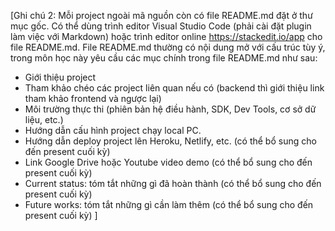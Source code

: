 [Ghi chú 2: Mỗi project ngoài mã nguồn còn có file README.md đặt ở thư mục gốc. Có thể dùng trình editor Visual Studio Code (phải cài đặt plugin làm việc với Markdown) hoặc trình editor online https://stackedit.io/app cho file README.md.
File README.md thường có nội dung mở với cấu trúc tùy ý, trong môn học này yêu cầu các mục chính trong file README.md như sau:
- Giới thiệu project
- Tham khảo chéo các project liên quan nếu có (backend thì giới thiệu link tham khảo frontend và ngược lại)
- Môi trường thực thi (phiên bản hệ điều hành, SDK, Dev Tools, cơ sở dữ liệu, etc.)
- Hướng dẫn cấu hình project chạy local PC.
- Hướng dẫn deploy project lên Heroku, Netlify, etc. (có thể bổ sung cho đến present cuối kỳ)
- Link Google Drive hoặc Youtube video demo (có thể bổ sung cho đến present cuối kỳ)
- Current status: tóm tắt những gì đã hoàn thành (có thể bổ sung cho đến present cuối kỳ)
- Future works: tóm tắt những gì cần làm thêm (có thể bổ sung cho đến present cuối kỳ) ]

